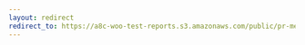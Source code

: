 ```yaml
---
layout: redirect
redirect_to: https://a8c-woo-test-reports.s3.amazonaws.com/public/pr-merge/40090/e2e/index.html
---
```

